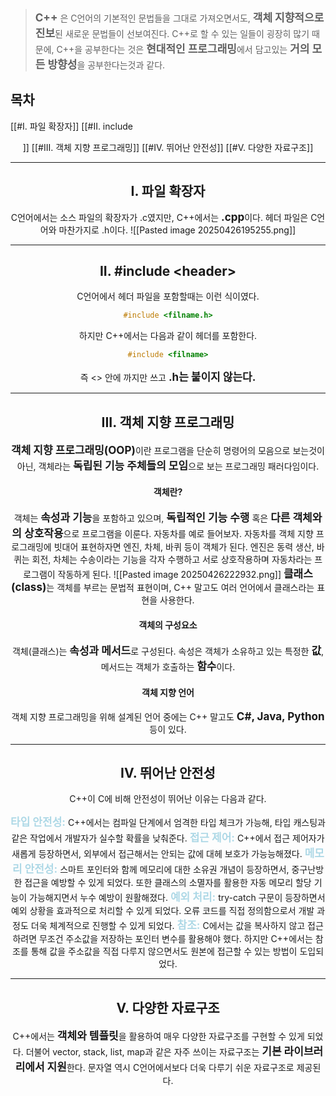 
><span style="font-size:17px; font-weight:bold;">C++</span> 은  C언어의 기본적인 문법들을 그대로 가져오면서도, <span style="font-size:17px; font-weight:bold;">객체 지향적으로 진보</span>된 새로운 문법들이 선보여진다. 
>C++로 할 수 있는 일들이 굉장히 많기 때문에, C++을 공부한다는 것은 <span style="font-size:17px; font-weight:bold;">현대적인 프로그래밍</span>에서 담고있는 <span style="font-size:17px; font-weight:bold;">거의 모든 방향성</span>을 공부한다는것과 같다.

## 목차

[[#I. 파일 확장자]]
[[#II. include <header >]]
[[#III. 객체 지향 프로그래밍]]
[[#IV. 뛰어난 안전성]]
[[#V. 다양한 자료구조]]

---

## I. 파일 확장자

C언어에서는 소스 파일의 확장자가 .c였지만, C++에서는 <span style="font-size:17px; font-weight:bold;">.cpp</span>이다. 
헤더 파일은 C언어와 마찬가지로 .h이다.
![[Pasted image 20250426195255.png]]

---

## II. \#include \<header\>

C언어에서 헤더 파일을 포함할때는 이런 식이였다. 
```c
#include <filname.h>
```

하지만 C++에서는 다음과 같이 헤더를 포함한다.
```cpp
#include <filname>
```

즉 <> 안에 까지만 쓰고 <span style="font-size:17px; font-weight:bold;">.h는 붙이지 않는다.</span>

---

## III. 객체 지향 프로그래밍

<span style="font-size:17px; font-weight:bold;">객체 지향 프로그래밍(OOP)</span>이란 프로그램을 단순히 명령어의 모음으로 보는것이 아닌, 객체라는 <span style="font-size:17px; font-weight:bold;">독립된 기능 주체들의 모임</span>으로 보는 프로그래밍 패러다임이다.

#### 객체란?
객체는 <span style="font-size:17px; font-weight:bold;">속성과 기능</span>을 포함하고 있으며, <span style="font-size:17px; font-weight:bold;">독립적인 기능 수행</span> 혹은 <span style="font-size:17px; font-weight:bold;">다른 객체와의 상호작용</span>으로 프로그램을 이룬다.
자동차를 예로 들어보자. 자동차를 객체 지향 프로그래밍에 빗대어 표현하자면 엔진, 차체, 바퀴 등이 객체가 된다. 엔진은 동력 생산, 바퀴는 회전, 차체는 수송이라는 기능을 각자 수행하고 서로 상호작용하며 자동차라는 프로그램이 작동하게 된다.
![[Pasted image 20250426222932.png]]
<span style="font-size:17px; font-weight:bold;">클래스(class)</span>는 객체를 부르는 문법적 표현이며, C++ 말고도 여러 언어에서 클래스라는 표현을 사용한다.

#### 객체의 구성요소
객체(클래스)는 <span style="font-size:17px; font-weight:bold;">속성과 메서드</span>로 구성된다. 속성은 객체가 소유하고 있는 특정한 <span style="font-size:17px; font-weight:bold;">값</span>, 메서드는 객체가 호출하는 <span style="font-size:17px; font-weight:bold;">함수</span>이다.

#### 객체 지향 언어
객체 지향 프로그래밍을 위해 설계된 언어 중에는 C++ 말고도 <span style="font-size:17px; font-weight:bold;">C#, Java, Python</span> 등이 있다.

---

## IV. 뛰어난 안전성

C++이 C에 비해 안전성이 뛰어난 이유는 다음과 같다.

<span style="font-size:17px; font-weight:bold; color:lightblue">타입 안전성:</span> C++에서는 컴파일 단계에서 엄격한 타입 체크가 가능해, 타입 캐스팅과 같은 작업에서 개발자가 실수할 확률을 낮춰준다.
<span style="font-size:17px; font-weight:bold; color:lightblue">접근 제어:</span> C++에서 접근 제어자가 새롭게 등장하면서, 외부에서 접근해서는 안되는 값에 대헤 보호가 가능능해졌다.
<span style="font-size:17px; font-weight:bold; color:lightblue">메모리 안전성:</span> 스마트 포인터와 함께 메모리에 대한 소유권 개념이 등장하면서, 중구난방한 접근을 예방할 수 있게 되었다. 또한 클래스의 소멸자를 활용한 자동 메모리 할당 기능이 가능해지면서 누수 예방이 원활해졌다.
<span style="font-size:17px; font-weight:bold; color:lightblue">예외 처리:</span> try-catch 구문이 등장하면서 예외 상황을 효과적으로 처리할 수 있게 되었다. 오류 코드를 직접 정의함으로서 개발 과정도 더욱 체계적으로 진행할 수 있게 되었다.
<span style="font-size:17px; font-weight:bold; color:lightblue">참조:</span> C에서는 값을 복사하지 않고 접근하려면 무조건 주소값을 저장하는 포인터 변수를 활용해야 했다. 하지만 C++에서는 참조를 통해 값을 주소값을 직접 다루지 않으면서도 원본에 접근할 수 있는 방법이 도입되었다. 

---

## V. 다양한 자료구조
C++에서는 <span style="font-size:17px; font-weight:bold;">객체와 템플릿</span>을 활용하여 매우 다양한 자료구조를 구현할 수 있게 되었다. 더불어 vector, stack, list, map과 같은 자주 쓰이는 자료구조는 <span style="font-size:17px; font-weight:bold;">기본 라이브러리에서 지원</span>한다. 
문자열 역시 C언어에서보다 더욱 다루기 쉬운 자료구조로 제공된다.